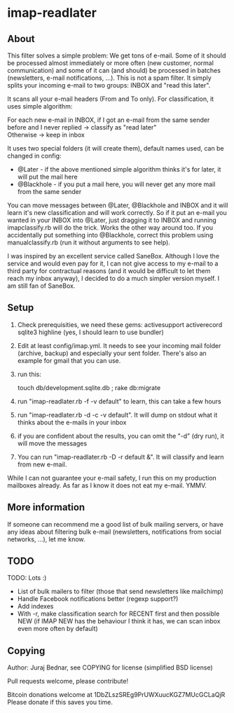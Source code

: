 imap-readlater
==============

About
-----

This filter solves a simple problem: We get tons of e-mail. Some of it should be processed
almost immediately or more often (new customer, normal communication) and some of it can (and should)
be processed in batches (newsletters, e-mail notifications, ...). This is not a spam filter. It simply
splits your incoming e-mail to two groups: INBOX and "read this later". 

It scans all your e-mail headers (From and To only). For classification, it uses simple algorithm:

For each new e-mail in INBOX, if I got an e-mail from the same sender before and I never replied -> classify as "read later"  
Otherwise -> keep in inbox

It uses two special folders (it will create them), default names used, can be changed in config:
 - @Later - if the above mentioned simple algorithm thinks it's for later, it will put the mail here
 - @Blackhole - if you put a mail here, you will never get any more mail from the same sender

You can move messages between @Later, @Blackhole and INBOX and it
will learn it's new classification and will work correctly. So if
it put an e-mail you wanted in your INBOX into @Later, just dragging
it to INBOX and running imapclassify.rb will do the trick. Works
the other way around too. If you accidentally put something into
@Blackhole, correct this problem using manualclassify.rb (run it
without arguments to see help).

I was inspired by an excellent service called SaneBox. Although I
love the service and would even pay for it, I can not give access
to my e-mail to a third party for contractual reasons (and it would
be difficult to let them reach my inbox anyway), I decided to do a
much simpler version myself. I am still fan of SaneBox.

Setup
-----

1. Check prerequisities, we need these gems: activesupport activerecord sqlite3 highline (yes, I should learn to use bundler)
2. Edit at least config/imap.yml. It needs to see your incoming mail folder (archive, backup) and especially your sent folder. There's also an example for gmail that you can use.
3. run this:
   
	touch db/development.sqlite.db ; rake db:migrate
   
4. run "imap-readlater.rb -f -v default" to learn, this can take a few hours
5. run "imap-readlater.rb -d -c -v default". It will dump on stdout what it thinks about the e-mails in your inbox
6. if you are confident about the results, you can omit the "-d" (dry run), it will move the messages
7. You can run "imap-readlater.rb -D -r default &". It will classify and learn from new e-mail.

While I can not guarantee your e-mail safety, I run this on my production mailboxes already. As far as I know it does
not eat my e-mail. YMMV.

More information
----------------

If someone can recommend me a good list of bulk mailing servers, or have any ideas about filtering
bulk e-mail (newsletters, notifications from social networks, ...), let me know.

TODO
----

TODO: Lots :)
 - List of bulk mailers to filter (those that send newsletters like mailchimp)
 - Handle Facebook notifications better (regexp support?)
 - Add indexes
 - With -r, make classification search for RECENT first and then possible NEW (if IMAP NEW has the behaviour I think
   it has, we can scan inbox even more often by default)

Copying
-------

Author: Juraj Bednar, see COPYING for license (simplified BSD license)

Pull requests welcome, please contribute! 

Bitcoin donations welcome at 1DbZLszSREg9PrUWXuucKGZ7MUcGCLaQjR  
Please donate if this saves you time.

